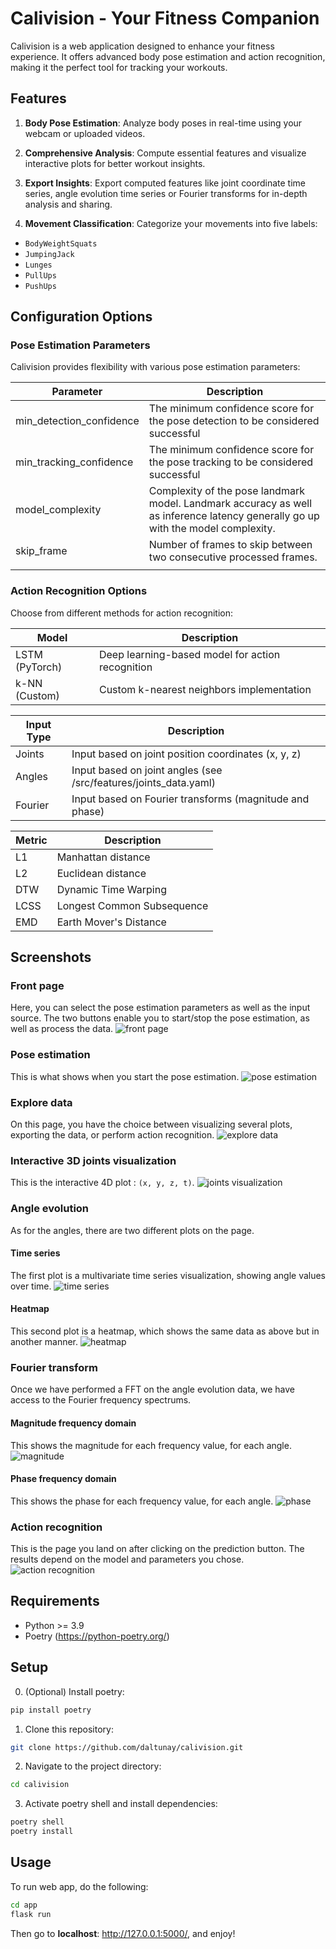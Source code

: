 # Calivision - Your Fitness Companion

Calivision is a web application designed to enhance your fitness experience. It offers advanced body pose estimation and action recognition, making it the perfect tool for tracking your workouts.

## Features

1. **Body Pose Estimation**: Analyze body poses in real-time using your webcam or uploaded videos.

2. **Comprehensive Analysis**: Compute essential features and visualize interactive plots for better workout insights.

3. **Export Insights**: Export computed features like joint coordinate time series, angle evolution time series or Fourier transforms for in-depth analysis and sharing.

4. **Movement Classification**: Categorize your movements into five labels:
  - `BodyWeightSquats`
  - `JumpingJack`
  - `Lunges`
  - `PullUps`
  - `PushUps`

## Configuration Options

### Pose Estimation Parameters

Calivision provides flexibility with various pose estimation parameters:

| Parameter                | Description                                                                                                                      |
| ------------------------ | -------------------------------------------------------------------------------------------------------------------------------- |
| min_detection_confidence | The minimum confidence score for the pose detection to be considered successful                                                  |
| min_tracking_confidence  | The minimum confidence score for the pose tracking to be considered successful                                                   |
| model_complexity         | Complexity of the pose landmark model. Landmark accuracy as well as inference latency generally go up with the model complexity. |
| skip_frame               | Number of frames to skip between two consecutive processed frames.                                                               |
|                          |

### Action Recognition Options

Choose from different methods for action recognition:

| Model          | Description                                      |
| -------------- | ------------------------------------------------ |
| LSTM (PyTorch) | Deep learning-based model for action recognition |
| k-NN (Custom)  | Custom k-nearest neighbors implementation        |

| Input Type | Description                                                      |
| ---------- | ---------------------------------------------------------------- |
| Joints     | Input based on joint position coordinates (x, y, z)              |
| Angles     | Input based on joint angles (see /src/features/joints_data.yaml) |
| Fourier    | Input based on Fourier transforms (magnitude and phase)          |

| Metric | Description                |
| ------ | -------------------------- |
| L1     | Manhattan distance         |
| L2     | Euclidean distance         |
| DTW    | Dynamic Time Warping       |
| LCSS   | Longest Common Subsequence |
| EMD    | Earth Mover's Distance     |

## Screenshots

### Front page

Here, you can select the pose estimation parameters as well as the input source. The two buttons enable you to start/stop the pose estimation, as well as process the data.
![front page](screenshots/front_page.png)

### Pose estimation

This is what shows when you start the pose estimation.
![pose estimation](screenshots/pose_estimation.png)

### Explore data

On this page, you have the choice between visualizing several plots, exporting the data, or perform action recognition.
![explore data](screenshots/explore_data.png)

### Interactive 3D joints visualization

This is the interactive 4D plot : `(x, y, z, t)`.
![joints visualization](screenshots/joints_visualization.png)

### Angle evolution

As for the angles, there are two different plots on the page.
#### Time series

The first plot is a multivariate time series visualization, showing angle values over time.
![time series](screenshots/angle_evolution_time_series.png)
#### Heatmap

This second plot is a heatmap, which shows the same data as above but in another manner.
![heatmap](screenshots/angle_evolution_heatmap.png)

### Fourier transform

Once we have performed a FFT on the angle evolution data, we have access to the Fourier frequency spectrums.
#### Magnitude frequency domain

This shows the magnitude for each frequency value, for each angle.
![magnitude](screenshots/fourier_magnitude.png)
#### Phase frequency domain

This shows the phase for each frequency value, for each angle.
![phase](screenshots/fourier_phase.png)

### Action recognition

This is the page you land on after clicking on the prediction button. The results depend on the model and parameters you chose.
![action recognition](screenshots/action_recognition.png)
## Requirements

- Python >= 3.9
- Poetry (https://python-poetry.org/)

## Setup

0. (Optional) Install poetry:

```bash
pip install poetry
```

1. Clone this repository:

```bash
git clone https://github.com/daltunay/calivision.git
```

2. Navigate to the project directory:

```bash
cd calivision
```

3. Activate poetry shell and install dependencies:

```bash
poetry shell
poetry install
```

## Usage

To run web app, do the following:

```bash
cd app
flask run
```

Then go to **localhost**: http://127.0.0.1:5000/, and enjoy!
